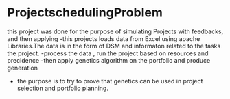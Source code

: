 ProjectschedulingProblem
========================
this project was done for the purpose of simulating Projects with feedbacks, and then applying 
-this projects loads data from Excel using apache Libraries.The data is in the form of DSM and informaton related to the tasks 
the project.
-process the data , run the project based on resources and precidence
-then apply genetics algorithm on the portfolio and produce generation
- the purpose is to try to prove that genetics can be used in project selection and portfolio planning.

